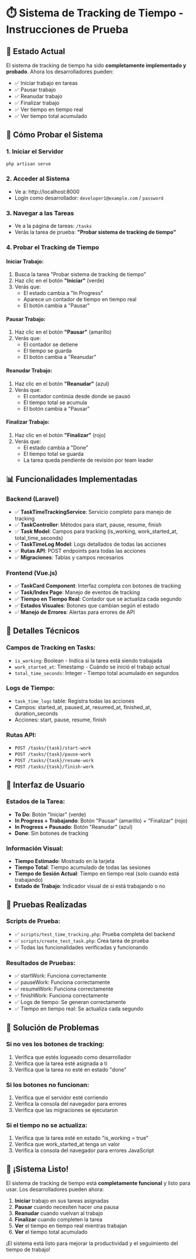 # ⏱️ Sistema de Tracking de Tiempo - Instrucciones de Prueba

## 🎯 Estado Actual
El sistema de tracking de tiempo ha sido **completamente implementado y probado**. Ahora los desarrolladores pueden:
- ✅ Iniciar trabajo en tareas
- ✅ Pausar trabajo
- ✅ Reanudar trabajo
- ✅ Finalizar trabajo
- ✅ Ver tiempo en tiempo real
- ✅ Ver tiempo total acumulado

## 🚀 Cómo Probar el Sistema

### **1. Iniciar el Servidor**
```bash
php artisan serve
```

### **2. Acceder al Sistema**
- Ve a: http://localhost:8000
- Login como desarrollador: `developer1@example.com` / `password`

### **3. Navegar a las Tareas**
- Ve a la página de tareas: `/tasks`
- Verás la tarea de prueba: **"Probar sistema de tracking de tiempo"**

### **4. Probar el Tracking de Tiempo**

#### **Iniciar Trabajo:**
1. Busca la tarea "Probar sistema de tracking de tiempo"
2. Haz clic en el botón **"Iniciar"** (verde)
3. Verás que:
   - El estado cambia a "In Progress"
   - Aparece un contador de tiempo en tiempo real
   - El botón cambia a "Pausar"

#### **Pausar Trabajo:**
1. Haz clic en el botón **"Pausar"** (amarillo)
2. Verás que:
   - El contador se detiene
   - El tiempo se guarda
   - El botón cambia a "Reanudar"

#### **Reanudar Trabajo:**
1. Haz clic en el botón **"Reanudar"** (azul)
2. Verás que:
   - El contador continúa desde donde se pausó
   - El tiempo total se acumula
   - El botón cambia a "Pausar"

#### **Finalizar Trabajo:**
1. Haz clic en el botón **"Finalizar"** (rojo)
2. Verás que:
   - El estado cambia a "Done"
   - El tiempo total se guarda
   - La tarea queda pendiente de revisión por team leader

## 📊 Funcionalidades Implementadas

### **Backend (Laravel)**
- ✅ **TaskTimeTrackingService**: Servicio completo para manejo de tracking
- ✅ **TaskController**: Métodos para start, pause, resume, finish
- ✅ **Task Model**: Campos para tracking (is_working, work_started_at, total_time_seconds)
- ✅ **TaskTimeLog Model**: Logs detallados de todas las acciones
- ✅ **Rutas API**: POST endpoints para todas las acciones
- ✅ **Migraciones**: Tablas y campos necesarios

### **Frontend (Vue.js)**
- ✅ **TaskCard Component**: Interfaz completa con botones de tracking
- ✅ **Task/Index Page**: Manejo de eventos de tracking
- ✅ **Tiempo en Tiempo Real**: Contador que se actualiza cada segundo
- ✅ **Estados Visuales**: Botones que cambian según el estado
- ✅ **Manejo de Errores**: Alertas para errores de API

## 🔧 Detalles Técnicos

### **Campos de Tracking en Tasks:**
- `is_working`: Boolean - Indica si la tarea está siendo trabajada
- `work_started_at`: Timestamp - Cuándo se inició el trabajo actual
- `total_time_seconds`: Integer - Tiempo total acumulado en segundos

### **Logs de Tiempo:**
- `task_time_logs` table: Registra todas las acciones
- Campos: started_at, paused_at, resumed_at, finished_at, duration_seconds
- Acciones: start, pause, resume, finish

### **Rutas API:**
- `POST /tasks/{task}/start-work`
- `POST /tasks/{task}/pause-work`
- `POST /tasks/{task}/resume-work`
- `POST /tasks/{task}/finish-work`

## 🎨 Interfaz de Usuario

### **Estados de la Tarea:**
- **To Do**: Botón "Iniciar" (verde)
- **In Progress + Trabajando**: Botón "Pausar" (amarillo) + "Finalizar" (rojo)
- **In Progress + Pausado**: Botón "Reanudar" (azul)
- **Done**: Sin botones de tracking

### **Información Visual:**
- **Tiempo Estimado**: Mostrado en la tarjeta
- **Tiempo Total**: Tiempo acumulado de todas las sesiones
- **Tiempo de Sesión Actual**: Tiempo en tiempo real (solo cuando está trabajando)
- **Estado de Trabajo**: Indicador visual de si está trabajando o no

## 🧪 Pruebas Realizadas

### **Scripts de Prueba:**
- ✅ `scripts/test_time_tracking.php`: Prueba completa del backend
- ✅ `scripts/create_test_task.php`: Crea tarea de prueba
- ✅ Todas las funcionalidades verificadas y funcionando

### **Resultados de Pruebas:**
- ✅ startWork: Funciona correctamente
- ✅ pauseWork: Funciona correctamente
- ✅ resumeWork: Funciona correctamente
- ✅ finishWork: Funciona correctamente
- ✅ Logs de tiempo: Se generan correctamente
- ✅ Tiempo en tiempo real: Se actualiza cada segundo

## 🚨 Solución de Problemas

### **Si no ves los botones de tracking:**
1. Verifica que estés logueado como desarrollador
2. Verifica que la tarea esté asignada a ti
3. Verifica que la tarea no esté en estado "done"

### **Si los botones no funcionan:**
1. Verifica que el servidor esté corriendo
2. Verifica la consola del navegador para errores
3. Verifica que las migraciones se ejecutaron

### **Si el tiempo no se actualiza:**
1. Verifica que la tarea esté en estado "is_working = true"
2. Verifica que work_started_at tenga un valor
3. Verifica la consola del navegador para errores JavaScript

## 🎉 ¡Sistema Listo!

El sistema de tracking de tiempo está **completamente funcional** y listo para usar. Los desarrolladores pueden ahora:

1. **Iniciar** trabajo en sus tareas asignadas
2. **Pausar** cuando necesiten hacer una pausa
3. **Reanudar** cuando vuelvan al trabajo
4. **Finalizar** cuando completen la tarea
5. **Ver** el tiempo en tiempo real mientras trabajan
6. **Ver** el tiempo total acumulado

¡El sistema está listo para mejorar la productividad y el seguimiento del tiempo de trabajo! 